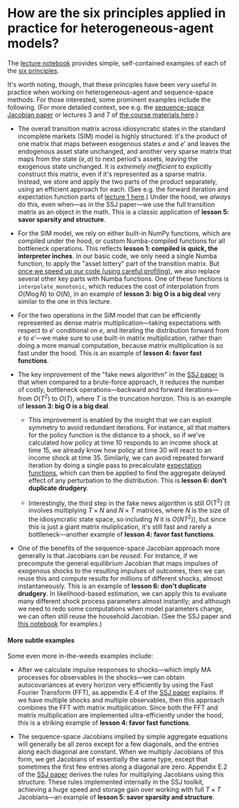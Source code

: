 # How are the six principles applied in practice for heterogeneous-agent models?
The [lecture notebook](https://github.com/mrognlie/fast-code-macro/blob/main/making_macro_code_fast.ipynb) provides simple, self-contained examples of each of the [six principles](https://github.com/mrognlie/fast-code-macro?tab=readme-ov-file#outline).

It's worth noting, though, that these principles have been very useful in practice when working on heterogeneous-agent and sequence-space methods. For those interested, some prominent examples include the following. (For more detailed context, see e.g. the [sequence-space Jacobian paper](https://shade-econ.github.io/sequence_space_jacobian.pdf) or lectures 3 and 7 of [the course materials here](https://github.com/mrognlie/econ411-3).)

* The overall transition matrix across idiosyncratic states in the standard incomplete markets (SIM) model is highly structured: it's the product of one matrix that maps between exogenous states $e$ and $e'$ and leaves the endogenous asset state unchanged, and another very sparse matrix that maps from the state $(e,a)$ to next period's assets, leaving the exogenous state unchanged. It is *extremely inefficient* to explicitly construct this matrix, even if it's represented as a sparse matrix. Instead, we store and apply the two parts of the product separately, using an efficient approach for each. (See e.g. the forward iteration and expectation function parts of [lecture 1 here](https://github.com/shade-econ/nber-workshop-2023?tab=readme-ov-file#first-lecture-online).) Under the hood, we *always* do this, even when—as in the SSJ paper—we use the full transition matrix as an object in the math. This is a classic application of **lesson 5: savor sparsity and structure**.


* For the SIM model, we rely on either built-in NumPy functions, which are compiled under the hood, or custom Numba-compiled functions for all bottleneck operations. This reflects **lesson 1: compiled is quick, the interpreter inches**. In our basic code, we only need a single Numba function, to apply the "asset lottery" part of the transition matrix. But [once we speed up our code (using careful profiling)](https://github.com/mrognlie/econ411-3/blob/main/notebooks/econ411_3_lecture3_supplement_speed.ipynb), we also replace several other key parts with Numba functions. One of these functions is `interpolate_monotonic`, which reduces the cost of interpolation from $O(N\log N)$ to $O(N)$, in an example of **lesson 3: big O is a big deal** very similar to the one in this lecture.


* For the two operations in the SIM model that can be efficiently represented as dense matrix multiplication—taking expectations with respect to $e'$ conditional on $e$, and iterating the distribution forward from $e$ to $e'$—we make sure to use built-in matrix multiplication, rather than doing a more manual computation, because matrix multiplication is so fast under the hood. This is an example of **lesson 4: favor fast functions**.


* The key improvement of the "fake news algorithm" in the [SSJ paper](https://shade-econ.github.io/sequence_space_jacobian.pdf) is that when compared to a brute-force approach, it reduces the number of costly, bottleneck operations—backward and forward iterations—from $O(T^2)$ to $O(T)$, where $T$ is the truncation horizon. This is an example of **lesson 3: big O is a big deal**.
   * This improvement is enabled by the insight that we can exploit symmetry to avoid redundant iterations. For instance, all that matters for the policy function is the distance to a shock, so if we've calculated how policy at time 10 responds to an income shock at time 15, we already know how policy at time 30 will react to an income shock at time 35. Similarly, we can avoid repeated forward iteration by doing a single pass to precalculate [expectation functions](https://github.com/mrognlie/econ411-3/blob/main/notebooks/econ411_3_lecture7_supplement_expfunctions.ipynb), which can then be applied to find the aggregate delayed effect of any perturbation to the distribution. This is **lesson 6: don't duplicate drudgery**.

   * Interestingly, the third step in the fake news algorithm is still $O(T^2)$ (it involves multiplying $T\times N$ and $N\times T$ matrices, where $N$ is the size of the idiosyncratic state space, so including $N$ it is $O(N T^2)$), but since this is just a giant matrix muliplication, it's still fast and rarely a bottleneck—another example of **lesson 4: favor fast functions**.


* One of the benefits of the sequence-space Jacobian approach more generally is that Jacobians can be *reused*. For instance, if we precompute the general equilibrium Jacobian that maps impulses of exogenous shocks to the resulting impulses of outcomes, then we can reuse this and compute results for millions of different shocks, almost instantaneously. This is an example of **lesson 6: don't duplicate drudgery**. In likelihood-based estimation, we can apply this to evaluate many different shock process parameters almost instantly; and although we need to redo some computations when model parameters change, we can often still reuse the household Jacobian. (See the SSJ paper and [this notebook](https://github.com/shade-econ/nber-workshop-2025/blob/main/notebooks/lecture6_estimation.ipynb) for examples.)


#### More subtle examples

Some even more in-the-weeds examples include:

* After we calculate impulse responses to shocks—which imply MA processes for observables in the shocks—we can obtain autocovariances at every horizon very efficiently by using the Fast Fourier Transform (FFT), as appendix E.4 of the [SSJ paper](https://shade-econ.github.io/sequence_space_jacobian.pdf) explains. If we have multiple shocks and multiple observables, then this approach combines the FFT with matrix multiplication. Since both the FFT and matrix multiplication are implemented ultra-efficiently under the hood, this is a striking example of **lesson 4: favor fast functions**.

* The sequence-space Jacobians implied by simple aggregate equations will generally be all zeros except for a few diagonals, and the entries along each diagonal are constant. When we multiply Jacobians of this form, we get Jacobians of essentially the same type, except that sometimes the first few entries along a diagonal are zero. Appendix E.2 of the [SSJ paper](https://shade-econ.github.io/sequence_space_jacobian.pdf) derives the rules for multiplying Jacobians using this structure. These rules implemented internally in the SSJ toolkit, achieving a huge speed and storage gain over working with full $T\times T$ Jacobians—an example of **lesson 5: savor sparsity and structure**.